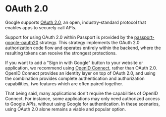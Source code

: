# OAuth 2.0

Google supports [OAuth 2.0](https://developers.google.com/identity/protocols/oauth2),
an open, industry-standard protocol that enables apps to securely call APIs.

Support for using OAuth 2.0 within Passport is provided by the [passport-google-oauth20](https://www.passportjs.org/packages/passport-google-oauth20/)
strategy.  This strategy implements the OAuth 2.0 authorization code flow and
operates entirely within the backend, where the resulting tokens can receive the
strongest protections.

If you want to add a "Sign in with Google" button to your website or
application, we recommend using [OpenID Connect](../openid-connect/), rather
than OAuth 2.0.  OpenID Connect provides an identity layer on top of OAuth 2.0,
and using the combination provides complete authentication and authorization
capabilities, two features which are often paired together.

That being said, many applications don't require the capabilities of OpenID
Connect.  For instance, some applications may only need authorized access to
Google APIs, without using Google for authentication.  In these scenarios,
using OAuth 2.0 alone remains a viable and popular option.
